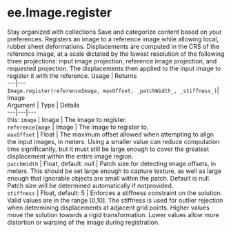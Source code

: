  
#  ee.Image.register
Stay organized with collections  Save and categorize content based on your preferences. 
Registers an image to a reference image while allowing local, rubber sheet deformations. Displacements are computed in the CRS of the reference image, at a scale dictated by the lowest resolution of the following three projections: input image projection, reference image projection, and requested projection. The displacements then applied to the input image to register it with the reference. Usage | Returns  
---|---  
`Image.register(referenceImage, maxOffset, _patchWidth_, _stiffness_)`|  Image  
Argument | Type | Details  
---|---|---  
this: `image` | Image | The image to register.  
`referenceImage` | Image | The image to register to.  
`maxOffset` | Float | The maximum offset allowed when attempting to align the input images, in meters. Using a smaller value can reduce computation time significantly, but it must still be large enough to cover the greatest displacement within the entire image region.  
`patchWidth` | Float, default: null | Patch size for detecting image offsets, in meters. This should be set large enough to capture texture, as well as large enough that ignorable objects are small within the patch. Default is null. Patch size will be determined automatically if notprovided.  
`stiffness` | Float, default: 5 | Enforces a stiffness constraint on the solution. Valid values are in the range [0,10]. The stiffness is used for outlier rejection when determining displacements at adjacent grid points. Higher values move the solution towards a rigid transformation. Lower values allow more distortion or warping of the image during registration.  

